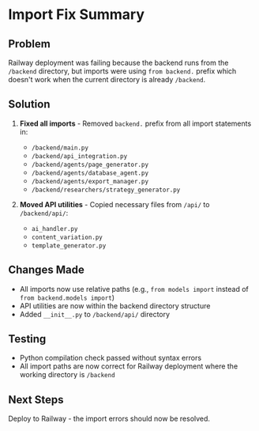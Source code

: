 # Import Fix Summary

## Problem
Railway deployment was failing because the backend runs from the `/backend` directory, but imports were using `from backend.` prefix which doesn't work when the current directory is already `/backend`.

## Solution
1. **Fixed all imports** - Removed `backend.` prefix from all import statements in:
   - `/backend/main.py`
   - `/backend/api_integration.py`
   - `/backend/agents/page_generator.py`
   - `/backend/agents/database_agent.py`
   - `/backend/agents/export_manager.py`
   - `/backend/researchers/strategy_generator.py`

2. **Moved API utilities** - Copied necessary files from `/api/` to `/backend/api/`:
   - `ai_handler.py`
   - `content_variation.py`
   - `template_generator.py`

## Changes Made
- All imports now use relative paths (e.g., `from models import` instead of `from backend.models import`)
- API utilities are now within the backend directory structure
- Added `__init__.py` to `/backend/api/` directory

## Testing
- Python compilation check passed without syntax errors
- All import paths are now correct for Railway deployment where the working directory is `/backend`

## Next Steps
Deploy to Railway - the import errors should now be resolved.